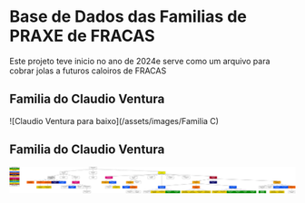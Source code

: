 # Base de Dados das Familias de PRAXE de FRACAS

Este projeto teve inicio no ano de 2024e serve como um arquivo para cobrar jolas a futuros caloiros de FRACAS

## Familia do Claudio Ventura
![Claudio Ventura para baixo](/assets/images/Familia C)

## Familia do Claudio Ventura
![Claudio Ventura para baixo](/Familia_do_Claudio_Ventura.png)
